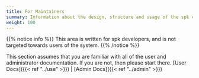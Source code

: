 ```yaml
---
title: For Maintainers
summary: Information about the design, structure and usage of the spk codebase
weight: 100
---
```


{{% notice info %}}
This area is written for spk developers, and is not targeted towards users of the system.
{{% /notice %}}

This section assumes that you are familiar with all of the user and administrator documentation. If you are not, then please start there. [User Docs]({{< ref "../use" >}}) | [Admin Docs]({{< ref "../admin" >}})

